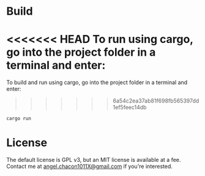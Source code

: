 Build
=============

<<<<<<< HEAD
To run using cargo, go into the project folder in a terminal and enter:
=======
To build and run using cargo, go into the project folder in a terminal and enter:
>>>>>>> 6a54c2ea37ab81f698fb565397dd1ef5feec14db
	
	cargo run
	


License
=============

The default license is GPL v3, but an MIT license is available at a fee.
Contact me at angel.chacon1011X@gmail.com if you're interested.
